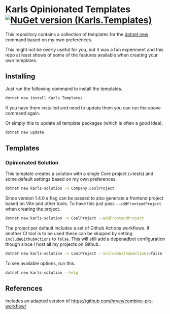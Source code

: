 # Karls Opinionated Templates [![NuGet version (Karls.Templates)](https://img.shields.io/nuget/v/Karls.Templates.svg?style=flat-square)](https://www.nuget.org/packages/Karls.Templates/)

This repository contains a collection of templates for the
[dotnet new](https://docs.microsoft.com/en-us/dotnet/core/tools/dotnet-new)
command based on my own preferences.

This might not be overly useful for you, but it was a fun experiment and this
repo at least shows of some of the features available when creating your own
templates.

## Installing

Just run the following command to install the templates.

```bash
dotnet new install Karls.Templates
```

If you have them installed and need to update them you can run the above
command again.

Or simply this to update all template packages (which is often a good idea).

```bash
dotnet new update
```

## Templates

### Opinionated Solution

This template creates a solution with a single Core project (+tests) and
some default settings based on my own preferences.

```bash
dotnet new karls-solution -n Company.CoolProject
```

Since version 1.4.0 a flag can be passed to also generate a frontend
project based on Vite and other tools. To have this just pass
`--addFrontendProject` when creating the project.

```bash
dotnet new karls-solution -n CoolProject --addFrontendProject
```

The project per default includes a set of Github Actions workflows.
If another CI tool is to be used these can be skipped by setting
`includeGithubActions` to `false`. This will still add a depenadbot
configuration though since I host all my projects on Github.

```bash
dotnet new karls-solution -n CoolProject --includeGithubActions=false
```

To see available options, run this.

```bash
dotnet new karls-solution --help
```

## References

Includes an adapted version of <https://github.com/hrvey/combine-prs-workflow/>
